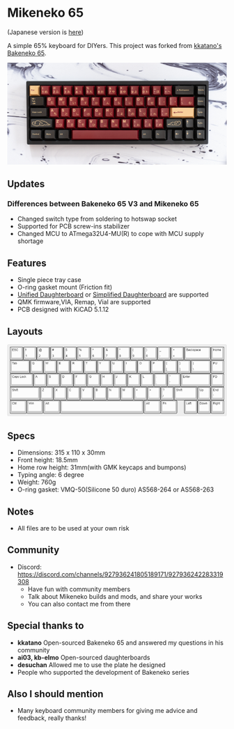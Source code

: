 # Mikeneko 65
(Japanese version is [here](./README_jp.md))

A simple 65% keyboard for DIYers. This project was forked from [kkatano's Bakeneko 65](https://github.com/kkatano/bakeneko-65).

![Mikeneko 65](./image/mikeneko-65.jpg)

## Updates

### Differences between Bakeneko 65 V3 and Mikeneko 65

- Changed switch type from soldering to hotswap socket
- Supported for PCB screw-ins stabilizer
- Changed MCU to ATmega32U4-MU(R) to cope with MCU supply shortage

## Features

- Single piece tray case
- O-ring gasket mount (Friction fit)
- [Unified Daughterboard](https://github.com/ai03-2725/Unified-Daughterboard) or [Simplified Daughterboard](https://github.com/kb-elmo/simplified-daughterboard) are supported
- QMK firmware,VIA, Remap, Vial are supported
- PCB designed with KiCAD 5.1.12

## Layouts

![Mikeneko 65 layouts](./image/keyboard-layout.png)

## Specs

- Dimensions: 315 x 110 x 30mm
- Front height: 18.5mm
- Home row height: 31mm(with GMK keycaps and bumpons)
- Typing angle: 6 degree
- Weight: 760g
- O-ring gasket: VMQ-50(Silicone 50 duro) AS568-264 or AS568-263

## Notes

- All files are to be used at your own risk

## Community

- Discord: https://discord.com/channels/927936241805189171/927936242283319308
  - Have fun with community members
  - Talk about Mikeneko builds and mods, and share your works
  - You can also contact me from there

## Special thanks to

- **kkatano** Open-sourced Bakeneko 65 and answered my questions in his community
- **ai03, kb-elmo** Open-sourced daughterboards
- **desuchan** Allowed me to use the plate he designed
- People who supported the development of Bakeneko series

## Also I should mention
- Many keyboard community members for giving me advice and feedback, really thanks!

